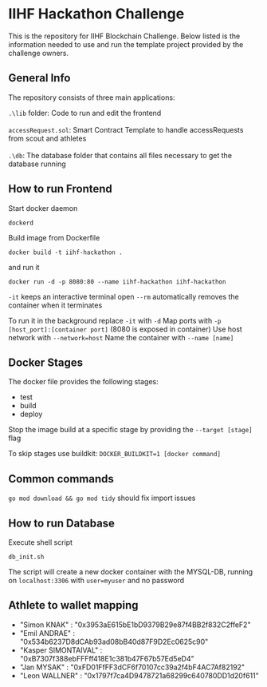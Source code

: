 # IIHF Hackathon Challenge

This is the repository for IIHF Blockchain Challenge. Below listed is the information needed to use and run the template project provided by the challenge owners.

## General Info

The repository consists of three main applications:

`.\lib` folder: Code to run and edit the frontend <br /><br />
`accessRequest.sol`: Smart Contract Template to handle accessRequests from scout and athletes <br /><br />
`.\db`: The database folder that contains all files necessary to get the database running <br />

## How to run Frontend

Start docker daemon

```
dockerd
```

Build image from Dockerfile

```
docker build -t iihf-hackathon .
```

and run it

```
docker run -d -p 8080:80 --name iihf-hackathon iihf-hackathon
```

`-it` keeps an interactive terminal open
`--rm` automatically removes the container when it terminates

To run it in the background replace `-it` with `-d`
Map ports with `-p [host_port]:[container port]` (8080 is exposed in container)
Use host network with `--network=host`
Name the container with `--name [name]`

## Docker Stages

The docker file provides the following stages:

- test
- build
- deploy

Stop the image build at a specific stage by providing the
`--target [stage]` flag

To skip stages use buildkit:
`DOCKER_BUILDKIT=1 [docker command]`

## Common commands

`go mod download && go mod tidy` should fix import issues

## How to run Database

Execute shell script

```
db_init.sh
```

The script will create a new docker container with the MYSQL-DB, running on `localhost:3306` with `user=myuser` and no password

## Athlete to wallet mapping

- "Simon KNAK" : "0x3953aE615bE1bD9379B29e87f4BB2f832C2ffeF2"
- "Emil ANDRAE" : "0x534b6237D8dCAb93ad08bB40d87F9D2Ec0625c90"
- "Kasper SIMONTAIVAL" : "0xB7307f388ebFFFff418E1c381b47F67b57Ed5eD4"
- "Jan MYSAK" : "0xFD01FfFF3dCF6f70107cc39a2f4bF4AC7Af82192"
- "Leon WALLNER" : "0x1797f7ca4D9478721a68299c640780DD1d20f611"
